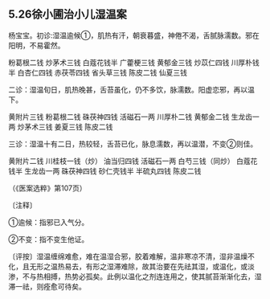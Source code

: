## 5.26徐小圃治小儿湿温案

杨宝宝。初诊:湿温逾候①，肌热有汗，朝衰暮盛，神倦不渴，舌腻脉濡数。邪在阳明，不易霍然。

粉葛根二钱 炒茅术三钱 白蔻花钱半 广藿梗三钱 黄郁金三钱 炒苡仁四钱 川厚朴钱半 白杏仁四钱 赤茯苓四钱 省头草三钱 陈皮二钱 仙夏三钱

二诊：湿温旬日，肌热晚甚，舌苔虽化，仍不多饮，脉濡数。阳虚恋邪，再以温下。

黄附片三钱 粉葛根二钱 硃茯神四钱 活磁石一两 川厚朴二钱 黄郁金二钱 生龙齿一两 炒茅术三钱 姜夏三钱 陈皮二钱

三诊：湿温十有二日，热较轻，舌苔已化，脉息濡数，再以温潜，不变②则佳。

黄附片二钱 川桂枝一钱（炒） 油当归四钱 活磁石一两 白芍三钱（同炒） 白蔻花钱半 生龙齿一两 硃茯神四钱 砂仁壳钱半 半硫丸四钱 陈皮二钱

（《医案选粹》第107页）

〔注释〕

①逾候：指邪已入气分。

②不变：指不变生他证。

〔评按〕湿温缠绵难愈，难在温湿合邪，胶着难解，温非寒凉不清，湿非温燥不化，且无形之温热易去，有形之湿滞难除，故其治要在先祛其湿，或温化，或淡渗，不与热相搏，热势必孤矣。此例以温化之剂连连用之，使其腻苔渐渐化去，湿滞一祛，则痊愈可待矣。
